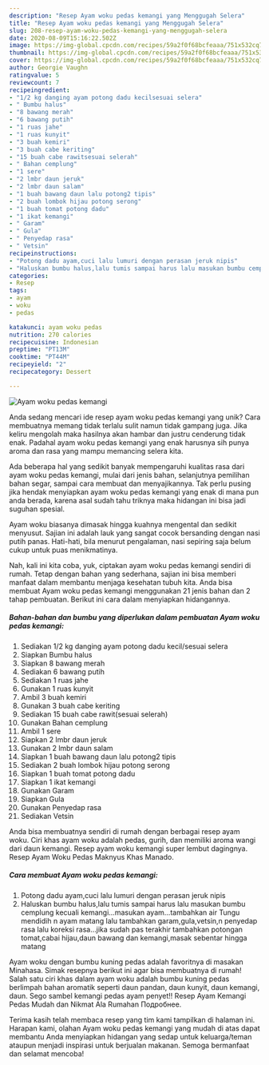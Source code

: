 ```yaml
---
description: "Resep Ayam woku pedas kemangi yang Menggugah Selera"
title: "Resep Ayam woku pedas kemangi yang Menggugah Selera"
slug: 208-resep-ayam-woku-pedas-kemangi-yang-menggugah-selera
date: 2020-08-09T15:16:22.502Z
image: https://img-global.cpcdn.com/recipes/59a2f0f68bcfeaaa/751x532cq70/ayam-woku-pedas-kemangi-foto-resep-utama.jpg
thumbnail: https://img-global.cpcdn.com/recipes/59a2f0f68bcfeaaa/751x532cq70/ayam-woku-pedas-kemangi-foto-resep-utama.jpg
cover: https://img-global.cpcdn.com/recipes/59a2f0f68bcfeaaa/751x532cq70/ayam-woku-pedas-kemangi-foto-resep-utama.jpg
author: Georgie Vaughn
ratingvalue: 5
reviewcount: 7
recipeingredient:
- "1/2 kg danging ayam potong dadu kecilsesuai selera"
- " Bumbu halus"
- "8 bawang merah"
- "6 bawang putih"
- "1 ruas jahe"
- "1 ruas kunyit"
- "3 buah kemiri"
- "3 buah cabe keriting"
- "15 buah cabe rawitsesuai selerah"
- " Bahan cemplung"
- "1 sere"
- "2 lmbr daun jeruk"
- "2 lmbr daun salam"
- "1 buah bawang daun lalu potong2 tipis"
- "2 buah lombok hijau potong serong"
- "1 buah tomat potong dadu"
- "1 ikat kemangi"
- " Garam"
- " Gula"
- " Penyedap rasa"
- " Vetsin"
recipeinstructions:
- "Potong dadu ayam,cuci lalu lumuri dengan perasan jeruk nipis"
- "Haluskan bumbu halus,lalu tumis sampai harus lalu masukan bumbu cemplung kecuali kemangi...masukan ayam...tambahkan air Tungu mendidih n ayam matang lalu tambahkan garam,gula,vetsin,n penyedap rasa lalu koreksi rasa...jika sudah pas terakhir tambahkan potongan tomat,cabai hijau,daun bawang dan kemangi,masak sebentar hingga matang"
categories:
- Resep
tags:
- ayam
- woku
- pedas

katakunci: ayam woku pedas 
nutrition: 270 calories
recipecuisine: Indonesian
preptime: "PT13M"
cooktime: "PT44M"
recipeyield: "2"
recipecategory: Dessert

---
```



![Ayam woku pedas kemangi](https://img-global.cpcdn.com/recipes/59a2f0f68bcfeaaa/751x532cq70/ayam-woku-pedas-kemangi-foto-resep-utama.jpg)

Anda sedang mencari ide resep ayam woku pedas kemangi yang unik? Cara membuatnya memang tidak terlalu sulit namun tidak gampang juga. Jika keliru mengolah maka hasilnya akan hambar dan justru cenderung tidak enak. Padahal ayam woku pedas kemangi yang enak harusnya sih punya aroma dan rasa yang mampu memancing selera kita.

Ada beberapa hal yang sedikit banyak mempengaruhi kualitas rasa dari ayam woku pedas kemangi, mulai dari jenis bahan, selanjutnya pemilihan bahan segar, sampai cara membuat dan menyajikannya. Tak perlu pusing jika hendak menyiapkan ayam woku pedas kemangi yang enak di mana pun anda berada, karena asal sudah tahu triknya maka hidangan ini bisa jadi suguhan spesial.

Ayam woku biasanya dimasak hingga kuahnya mengental dan sedikit menyusut. Sajian ini adalah lauk yang sangat cocok bersanding dengan nasi putih panas. Hati-hati, bila menurut pengalaman, nasi sepiring saja belum cukup untuk puas menikmatinya.


Nah, kali ini kita coba, yuk, ciptakan ayam woku pedas kemangi sendiri di rumah. Tetap dengan bahan yang sederhana, sajian ini bisa memberi manfaat dalam membantu menjaga kesehatan tubuh kita. Anda bisa membuat Ayam woku pedas kemangi menggunakan 21 jenis bahan dan 2 tahap pembuatan. Berikut ini cara dalam menyiapkan hidangannya.

<!--inarticleads1-->

##### Bahan-bahan dan bumbu yang diperlukan dalam pembuatan Ayam woku pedas kemangi:

1. Sediakan 1/2 kg danging ayam potong dadu kecil/sesuai selera
1. Siapkan  Bumbu halus
1. Siapkan 8 bawang merah
1. Sediakan 6 bawang putih
1. Sediakan 1 ruas jahe
1. Gunakan 1 ruas kunyit
1. Ambil 3 buah kemiri
1. Gunakan 3 buah cabe keriting
1. Sediakan 15 buah cabe rawit(sesuai selerah)
1. Gunakan  Bahan cemplung
1. Ambil 1 sere
1. Siapkan 2 lmbr daun jeruk
1. Gunakan 2 lmbr daun salam
1. Siapkan 1 buah bawang daun lalu potong2 tipis
1. Sediakan 2 buah lombok hijau potong serong
1. Siapkan 1 buah tomat potong dadu
1. Siapkan 1 ikat kemangi
1. Gunakan  Garam
1. Siapkan  Gula
1. Gunakan  Penyedap rasa
1. Sediakan  Vetsin


Anda bisa membuatnya sendiri di rumah dengan berbagai resep ayam woku. Ciri khas ayam woku adalah pedas, gurih, dan memiliki aroma wangi dari daun kemangi. Resep ayam woku kemangi super lembut dagingnya. Resep Ayam Woku Pedas Maknyus Khas Manado. 

<!--inarticleads2-->

##### Cara membuat Ayam woku pedas kemangi:

1. Potong dadu ayam,cuci lalu lumuri dengan perasan jeruk nipis
1. Haluskan bumbu halus,lalu tumis sampai harus lalu masukan bumbu cemplung kecuali kemangi...masukan ayam...tambahkan air Tungu mendidih n ayam matang lalu tambahkan garam,gula,vetsin,n penyedap rasa lalu koreksi rasa...jika sudah pas terakhir tambahkan potongan tomat,cabai hijau,daun bawang dan kemangi,masak sebentar hingga matang


Ayam woku dengan bumbu kuning pedas adalah favoritnya di masakan Minahasa. Simak resepnya berikut ini agar bisa membuatnya di rumah! Salah satu ciri khas dalam ayam woku adalah bumbu kuning pedas berlimpah bahan aromatik seperti daun pandan, daun kunyit, daun kemangi, daun. Sego sambel kemangi pedas ayam penyet!! Resep Ayam Kemangi Pedas Mudah dan Nikmat Ala Rumahan Подробнее. 

Terima kasih telah membaca resep yang tim kami tampilkan di halaman ini. Harapan kami, olahan Ayam woku pedas kemangi yang mudah di atas dapat membantu Anda menyiapkan hidangan yang sedap untuk keluarga/teman ataupun menjadi inspirasi untuk berjualan makanan. Semoga bermanfaat dan selamat mencoba!
